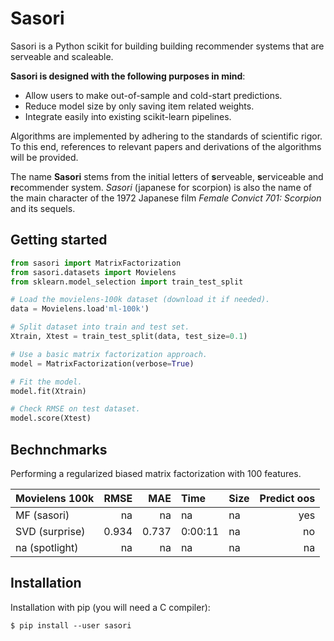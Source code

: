 Sasori
======

Sasori is a Python scikit 
for building building recommender systems 
that are serveable and scaleable.

**Sasori is designed with the following purposes in mind**:

- Allow users to make out-of-sample and cold-start predictions.
- Reduce model size by only saving item related weights.
- Integrate easily into existing scikit-learn pipelines.

Algorithms are implemented by adhering to the standards of scientific rigor.
To this end, references to relevant papers and derivations of the algorithms
will be provided.

The name **Sasori** stems from the initial letters of 
**s**erveable, **s**erviceable and **r**ecommender system. 
*Sasori* (japanese for scorpion) is also the name of 
the main character of the 1972 Japanese film 
*Female Convict 701: Scorpion* and its sequels.


Getting started
---------------

```python
from sasori import MatrixFactorization
from sasori.datasets import Movielens
from sklearn.model_selection import train_test_split

# Load the movielens-100k dataset (download it if needed).
data = Movielens.load'ml-100k')

# Split dataset into train and test set.
Xtrain, Xtest = train_test_split(data, test_size=0.1)

# Use a basic matrix factorization approach.
model = MatrixFactorization(verbose=True)

# Fit the model.
model.fit(Xtrain)

# Check RMSE on test dataset.
model.score(Xtest)
```


Bechnchmarks
------------

Performing a regularized biased matrix factorization with 100 features.

| Movielens 100k           |   RMSE |   MAE | Time    | Size | Predict oos |
|:-------------------------|-------:|------:|:--------|:-----|------------:|
| MF (sasori)              |     na |    na |      na |   na |         yes |
| SVD (surprise)           |  0.934 | 0.737 | 0:00:11 |   na |          no |
| na (spotlight)           |     na |    na |      na |   na |          na |


Installation
------------

Installation with pip (you will need a C compiler):

    $ pip install --user sasori 
